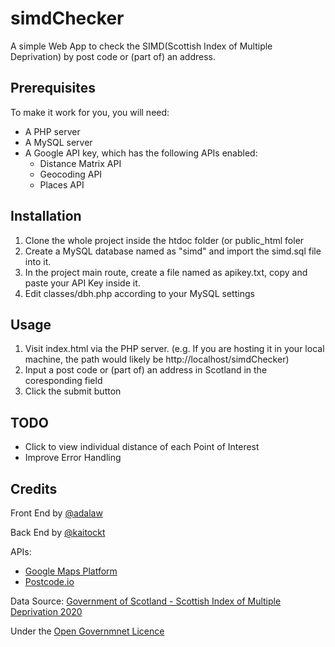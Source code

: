 # simdChecker
A simple Web App to check the SIMD(Scottish Index of Multiple Deprivation) by post code or (part of) an address.

## Prerequisites
To make it work for you, you will need:
* A PHP server
* A MySQL server
* A Google API key, which has the following APIs enabled:
  * Distance Matrix API
  * Geocoding API
  * Places API

## Installation
1.  Clone the whole project inside the htdoc folder (or public_html foler
1.  Create a MySQL database named as "simd" and import the simd.sql file into it.
1.  In the project main route, create a file named as apikey.txt, copy and paste your API Key inside it.
1.  Edit classes/dbh.php according to your MySQL settings

## Usage
1.  Visit index.html via the PHP server. (e.g. If you are hosting it in your local machine, the path would likely be http://localhost/simdChecker)
1.  Input a post code or (part of) an address in Scotland in the coresponding field
1.  Click the submit button

## TODO
* Click to view individual distance of each Point of Interest
* Improve Error Handling

## Credits
Front End by [@adalaw](https://github.com/adalaw)

Back End by [@kaitockt](https://github.com/kaitockt)

APIs:
* [Google Maps Platform](https://developers.google.com/maps)
* [Postcode.io](https://postcodes.io)


Data Source: [Government of Scotland - Scottish Index of Multiple Deprivation 2020](https://www.gov.scot/collections/scottish-index-of-multiple-deprivation-2020/)

Under the [Open Governmnet Licence](http://www.nationalarchives.gov.uk/doc/open-government-licence/version/3/)
